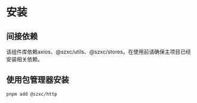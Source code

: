 # 安装

## 间接依赖
该组件库依赖axios、@szxc/utils、@szxc/stores，在使用前请确保主项目已经安装相关依赖。

## 使用包管理器安装
```bash
pnpm add @szxc/http
```